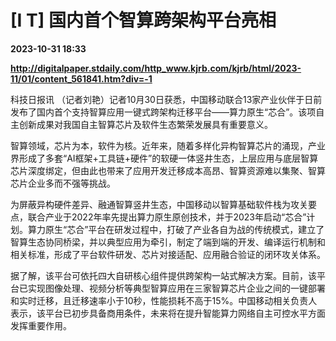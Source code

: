 # [I T] 国内首个智算跨架构平台亮相

**2023-10-31 18:33**

**http://digitalpaper.stdaily.com/http_www.kjrb.com/kjrb/html/2023-11/01/content_561841.htm?div=-1**

 科技日报讯 （记者刘艳）记者10月30日获悉，中国移动联合13家产业伙伴于日前发布了国内首个支持智算应用一键式跨架构迁移平台——算力原生“芯合”。该项自主创新成果对我国自主智算芯片及软件生态繁荣发展具有重要意义。

 智算领域，芯片为本，软件为核。近年来，随着多样化异构智算芯片的涌现，产业界形成了多套“AI框架+工具链+硬件”的软硬一体竖井生态，上层应用与底层智算芯片深度绑定，但由此也带来了应用开发迁移成本高昂、智算资源难以集聚、智算芯片企业多而不强等挑战。

 为屏蔽异构硬件差异、融通智算竖井生态，中国移动以智算基础软件栈为攻关要点，联合产业于2022年率先提出算力原生原创技术，并于2023年启动“芯合”计划。算力原生“芯合”平台在研发过程中，打破了产业各自为战的传统模式，建立了智算生态协同桥梁，并以典型应用为牵引，制定了端到端的开发、编译运行机制和相关标准，形成了平台软件研发、芯片对接适配、应用融合验证的闭环攻关体系。

 据了解，该平台可依托四大自研核心组件提供跨架构一站式解决方案。目前，该平台已实现图像处理、视频分析等典型智算应用在三家智算芯片企业之间的一键部署和实时迁移，且迁移速率小于10秒，性能损耗不高于15%。中国移动相关负责人表示，该平台已初步具备商用条件，未来将在提升智能算力网络自主可控水平方面发挥重要作用。